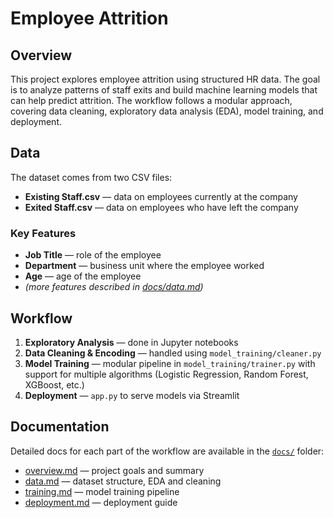 # Employee Attrition

## Overview
This project explores employee attrition using structured HR data. The goal is to analyze patterns of staff exits and build machine learning models that can help predict attrition. The workflow follows a modular approach, covering data cleaning, exploratory data analysis (EDA), model training, and deployment.

## Data
The dataset comes from two CSV files:
- **Existing Staff.csv** — data on employees currently at the company  
- **Exited Staff.csv** — data on employees who have left the company  

### Key Features
- **Job Title** — role of the employee  
- **Department** — business unit where the employee worked  
- **Age** — age of the employee  
- *(more features described in [docs/data.md](docs/data.md))*  


## Workflow
1. **Exploratory Analysis** — done in Jupyter notebooks  
2. **Data Cleaning & Encoding** — handled using `model_training/cleaner.py` 
3. **Model Training** — modular pipeline in `model_training/trainer.py` with support for multiple algorithms (Logistic Regression, Random Forest, XGBoost, etc.)  
4. **Deployment** — `app.py` to serve models via Streamlit  

## Documentation
Detailed docs for each part of the workflow are available in the [`docs/`](docs/) folder:
- [overview.md](docs/overview.md) — project goals and summary  
- [data.md](docs/data.md) — dataset structure, EDA and cleaning  
- [training.md](docs/training.md) — model training pipeline  
- [deployment.md](docs/deployment.md) — deployment guide  




